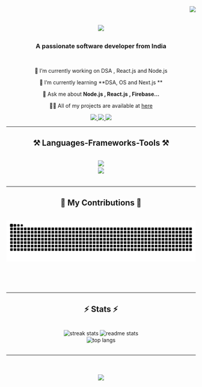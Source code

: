 <img align="right" src="https://visitor-badge.laobi.icu/badge?page_id=aaditya246.aaditya246" />

<h1 align="center">
    <img src="https://readme-typing-svg.herokuapp.com/?font=Righteous&size=35&center=true&vCenter=true&width=500&height=70&duration=4000&lines=Hii+There!+👋;+I'm+Aaditya!;" />
</h1>

<h3 align="center">A passionate software developer from India</h3>

<br/>

<div align="center">
 
🔭 I’m currently working on DSA , React.js and Node.js
 
 🌱 I’m currently learning **DSA, OS and Next.js **

💬 Ask me about **Node.js , React.js , Firebase...**

👨‍💻 All of my projects are available at [here](https://github.com/aadiyta246)

 </div>
 
<div align="center"> 
  <a href="mailto:aadityav417@gmail.com">
    <img src="https://img.shields.io/badge/Gmail-333333?style=for-the-badge&logo=gmail&logoColor=red" />
  </a>
  <a href="https://linkedin.com/in/aaditya-49a665295" target="_blank">
    <img src="https://img.shields.io/badge/LinkedIn-0077B5?style=for-the-badge&logo=linkedin&logoColor=white" target="_blank" />
  </a>
  <a href="https://aaditya246.github.io" target="_blank">
     <img src="https://img.shields.io/badge/Portfolio-FF5722?style=for-the-badge&logo=todoist&logoColor=white" target="_blank" /> <!-- sqlite, safari, google-chrome are other good icon options -->
  </a>
</div>

 <hr/>
 
<h2 align="center">⚒️ Languages-Frameworks-Tools ⚒️</h2>
<br/>
<div align="center">
    <img src="https://skillicons.dev/icons?i=react,bootstrap,html,css,vscode,github,tailwind,git" /><br>
    <img src="https://skillicons.dev/icons?i=nodejs,python,javascript,express,firebase,mongodb,c,cpp,java,nextjs" /><br>
</div>

<br/>
<hr/>

<div align="center">
  <h2>🐍 My Contributions 🐍</h2>
  <br>
  <img alt="snake eating my contributions" src="https://raw.githubusercontent.com/aaditya246/aaditya246/output/github-contribution-grid-snake.svg" />
  
  <br/><br/><br/>
</div>

<hr/>

<h2 align="center">⚡ Stats ⚡</h2>
<br>
<div align=center>
    
  <img width=460  height=180 src="https://github-readme-streak-stats-aaditya246s-projects.vercel.app/?user=aaditya246&count_private=true&theme=react&border_radius=10" alt="streak stats"/>


  <img width=460  height=180 src="https://github-readme-stats-aaditya246s-projects.vercel.app/api?username=aaditya246&count_private=true&show_icons=true&theme=react&rank_icon=github&border_radius=10" alt="readme stats" />

  <br/>
  <img width=390 margin=30px height="270" align="center" src="https://github-readme-stats-aaditya246s-projects.vercel.app/api/top-langs/?username=aaditya246&hide=HTML&langs_count=8&layout=compact&theme=react&border_radius=10&size_weight=0.5&count_weight=0.5&exclude_repo=github-readme-stats" alt="top langs" />
</div>

<br/>

 <hr/>
<h1 align="center">
    <img src="https://readme-typing-svg.herokuapp.com/?font=Righteous&size=33&center=true&vCenter=true&width=600&height=70&duration=4500&lines=Thanks+for+visiting+✌;+Shoot+me+a+message+on+Linkedin;+I'm+always+down+to+collab+🙂;" />
</h1>
